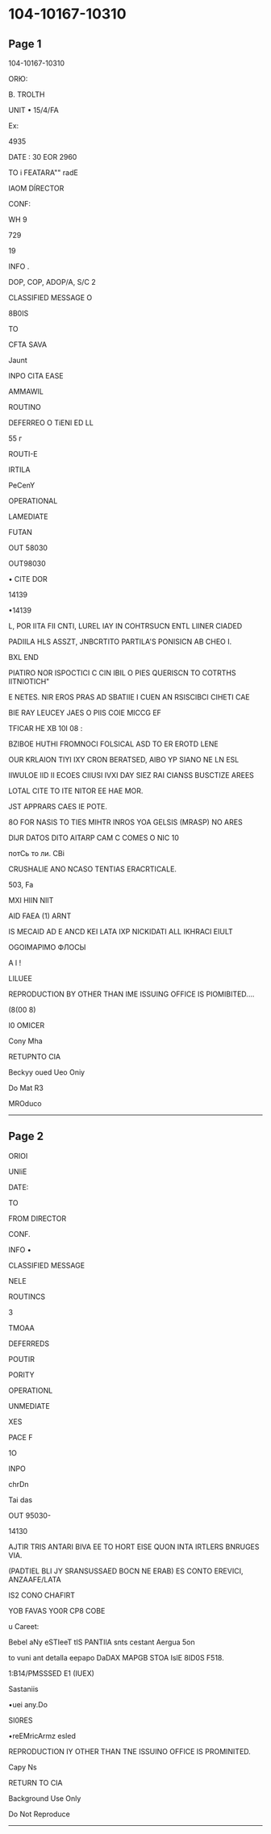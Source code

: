 # 104-10167-10310

## Page 1

104-10167-10310

ORЮ:

B. TROLTH

UNIT • 15/4/FA

Ex:

4935

DATE : 30 EOR 2960

TO i FEATARA"" radE

IAOM DÍRECTOR

CONF:

WH 9

729

19

INFO .

DOP, COP, ADOP/A, S/C 2

CLASSIFIED MESSAGE O

8B0IS

TO

CFTA SAVA

Jaunt

INPO CITA EASE

AMMAWIL

ROUTINO

DEFERREO O TiENI ED LL

55 г

ROUTI-E

IRTILA

PeCenY

OPERATIONAL

LAMEDIATE

FUTAN

OUT 58030

OUT98030

• CITE DOR

14139

•14139

L, POR IITA FII CNTI, LUREL IAY IN COHTRSUCN ENTL LIINER CIADED

PADIILA HLS ASSZT, JNBCRTITO PARTILA'S PONISICN AB CHEO I.

BXL END

PIATIRO NOR ISPOCTICI C CIN IBIL O PIES QUERISCN TO COTRTHS IITNIOTICH"

E NETES. NIR EROS PRAS AD SBATIIE I CUEN AN RSISCIBCI CIHETI CAE

BIE RAY LEUCEY JAES O PIIS COIE MICCG EF

TFICAR HE XB 10I 08 :

BZIBOE HUTHI FROMNOCI FOLSICAL ASD TO ER EROTD LENE

OUR KRLAION TIYI IXY CRON BERATSED, AIBO YP SIANO NE LN ESL

IIWULOE IID II ECOES CIIUSI IVXI DAY SIEZ RAI CIANSS BUSCTIZE AREES

LOTAL CITE TO ITE NITOR EE HAE MOR.

JST APPRARS CAES IE POTE.

8O FOR NASIS TO TIES MIHTR INROS YOA GELSIS (MRASP) NO ARES

DIJR DATOS DITO AITARP CAM C COMES O NIC 10

потСь то ли. СВі

CRUSHALIE ANO NCASO TENTIAS ERACRTICALE.

503, Fa

MXI HIIN NIIT

AID FAEA (1) ARNT

IS MECAID AD E ANCD KEI LATA IXP NICKIDATI ALL IKHRACI EIULT

OGOIMAPIMO ФЛОСЫ

A l !

LILUEE

REPRODUCTION BY OTHER THAN IME ISSUING OFFICE IS PIOMIBITED....

(8(00 8)

I0 OMICER

Cony Mha

RETUPNTO CIA

Beckyy oued Ueo Oniy

Do Mat R3

MROduco

---

## Page 2

ORIOI

UNIiE

DATE:

TO

FROM DIRECTOR

CONF.

INFO •

CLASSIFIED MESSAGE

NELE

ROUTINCS

3

TMOAA

DEFERREDS

POUTIR

PORITY

OPERATIONL

UNMEDIATE

XES

PACE F

1O

INPO

chrDn

Tai das

OUT 95030-

14130

AJTIR TRIS ANTARI BIVA EE TO HORT EISE QUON INTA IRTLERS BNRUGES VIA.

(PADTIEL BLI JY SRANSUSSAED BOCN NE ERAB) ES CONTO EREVICI, ANZAAFE/LATA

IS2 CONO CHAFIRT

YOB FAVAS YO0R CP8 COBE

u Careet:

Bebel aNy eSTIeeT tIS PANTIlA snts cestant Aergua 5on

to vuni ant detalla eepapo DaDAX MAPGB STOA IslE 8ID0S F518.

1:B14/PMSSSED E1 (IUEX)

Sastaniis

•uei any.Do

SI0RES

•reEMricArmz esled

REPRODUCTION IY OTHER THAN TNE ISSUINO OFFICE IS PROMINITED.

Capy Ns

RETURN TO CIA

Background Use Only

Do Not Reproduce

---

